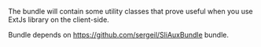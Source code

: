 The bundle will contain some utility classes that prove useful when you use ExtJs library on the client-side.

Bundle depends on https://github.com/sergeil/SliAuxBundle bundle.